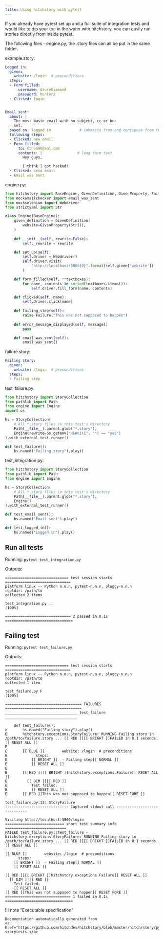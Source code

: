 ```yaml
---
title: Using hitchstory with pytest
---
```




If you already have pytest set up and a full
suite of integration tests and would like to dip
your toe in the water with hitchstory, you
can easily run stories directly from inside pytest.

The following files - engine.py, the .story files
can all be put in the same folder.




example.story:

```yaml
Logged in:
  given:
    website: /login  # preconditions
  steps:
  - Form filled:
      username: AzureDiamond
      password: hunter2
  - Clicked: login


Email sent:
  about: |
    The most basic email with no subject, cc or bcc
    set.
  based on: logged in             # inherits from and continues from test above
  following steps:
  - Clicked: new email
  - Form filled:
      to: Cthon98@aol.com
      contents: |                # long form text
        Hey guys,

        I think I got hacked!
  - Clicked: send email
  - Email was sent
```
engine.py:

```python
from hitchstory import BaseEngine, GivenDefinition, GivenProperty, Failure
from mockemailchecker import email_was_sent
from mockselenium import Webdriver
from strictyaml import Str

class Engine(BaseEngine):
    given_definition = GivenDefinition(
        website=GivenProperty(Str()),
    )
    
    def __init__(self, rewrite=False):
        self._rewrite = rewrite

    def set_up(self):
        self.driver = Webdriver()
        self.driver.visit(
            "http://localhost:5000{0}".format(self.given['website'])
        )

    def form_filled(self, **textboxes):
        for name, contents in sorted(textboxes.items()):
            self.driver.fill_form(name, contents)

    def clicked(self, name):
        self.driver.click(name)
    
    def failing_step(self):
        raise Failure("This was not supposed to happen")
    
    def error_message_displayed(self, message):
        pass

    def email_was_sent(self):
        email_was_sent()
```
failure.story:

```yaml
Failing story:
  given:
    website: /login  # preconditions
  steps:
  - Failing step
```
test_failure.py:

```python
from hitchstory import StoryCollection
from pathlib import Path
from engine import Engine
import os

hs = StoryCollection(
    # All *.story files in this test's directory
    Path(__file__).parent.glob("*.story"), 
    Engine(rewrite=os.getenv("REWRITE", "") == "yes")
).with_external_test_runner()

def test_failure():
    hs.named("Failing story").play()
```
test_integration.py:

```python
from hitchstory import StoryCollection
from pathlib import Path
from engine import Engine

hs = StoryCollection(
    # All *.story files in this test's directory
    Path(__file__).parent.glob("*.story"), 
    Engine()
).with_external_test_runner()

def test_email_sent():
    hs.named("Email sent").play()

def test_logged_in():
    hs.named("Logged in").play()
```




## Run all tests






Running: `pytest test_integration.py`

Outputs:
```
============================= test session starts ==============================
platform linux -- Python n.n.n, pytest-n.n.n, pluggy-n.n.n
rootdir: /path/to
collected 2 items

test_integration.py ..                                                   [100%]

============================== 2 passed in 0.1s ===============================
```


## Failing test






Running: `pytest test_failure.py`

Outputs:
```
============================= test session starts ==============================
platform linux -- Python n.n.n, pytest-n.n.n, pluggy-n.n.n
rootdir: /path/to
collected 1 item

test_failure.py F                                                        [100%]

=================================== FAILURES ===================================
_________________________________ test_failure _________________________________

    def test_failure():
>       hs.named("Failing story").play()
E       hitchstory.exceptions.StoryFailure: RUNNING Failing story in /path/to/failure.story ... [[ RED ]][[ BRIGHT ]]FAILED in 0.1 seconds.[[ RESET ALL ]]
E
E       [[ BLUE ]]        website: /login  # preconditions
E             steps:
E           [[ BRIGHT ]]  - Failing step[[ NORMAL ]]
E           [[ RESET ALL ]]
E
E       [[ RED ]][[ BRIGHT ]]hitchstory.exceptions.Failure[[ RESET ALL ]]
E         [[ DIM ]][[ RED ]]
E           Test failed.
E           [[ RESET ALL ]]
E       [[ RED ]]This was not supposed to happen[[ RESET FORE ]]

test_failure.py:13: StoryFailure
----------------------------- Captured stdout call -----------------------------

Visiting http://localhost:5000/login
=========================== short test summary info ============================
FAILED test_failure.py::test_failure - hitchstory.exceptions.StoryFailure: RUNNING Failing story in /path/to/failure.story ... [[ RED ]][[ BRIGHT ]]FAILED in 0.1 seconds.[[ RESET ALL ]]

[[ BLUE ]]        website: /login  # preconditions
      steps:
    [[ BRIGHT ]]  - Failing step[[ NORMAL ]]
    [[ RESET ALL ]]

[[ RED ]][[ BRIGHT ]]hitchstory.exceptions.Failure[[ RESET ALL ]]
  [[ DIM ]][[ RED ]]
    Test failed.
    [[ RESET ALL ]]
[[ RED ]]This was not supposed to happen[[ RESET FORE ]]
============================== 1 failed in 0.1s ===============================
```







!!! note "Executable specification"

    Documentation automatically generated from 
    <a href="https://github.com/hitchdev/hitchstory/blob/master/hitch/story/pytest.story">pytest.story
    storytests.</a>

